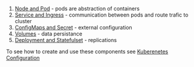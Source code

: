 1. [Node and Pod](Node%20and%20Pod.md) - pods are abstraction of containers
2. [Service and Ingress](Service%20and%20Ingress.md) - communication between pods and route trafic to cluster
3. [ConfigMaps and Secret](ConfigMaps%20and%20Secret.md) - external configuration
4. [Volumes](Volumes.md) - data persistance 
5. [Deployment and Statefulset](Deployment%20and%20Statefulset.md) - replications 

To see how to create and use these components see [Kuberenetes  Configuration](Kuberenetes%20%20Configuration.md)